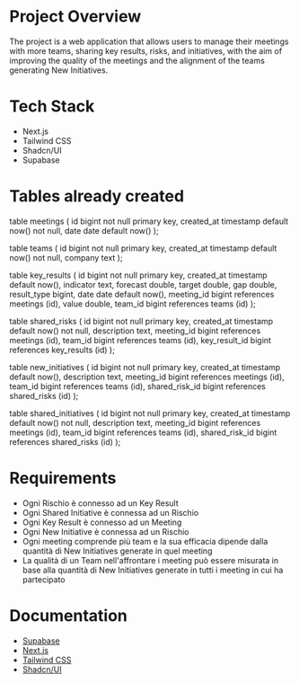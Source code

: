 # Project Overview

The project is a web application that allows users to manage their meetings with more teams, sharing key results, risks, and initiatives, with the aim of improving the quality of the meetings and the alignment of the teams generating New Initiatives.

# Tech Stack

- Next.js
- Tailwind CSS
- Shadcn/UI
- Supabase

# Tables already created

table meetings (
id bigint not null primary key,
created_at timestamp default now() not null,
date date default now()
);

table teams (
id bigint not null primary key,
created_at timestamp default now() not null,
company text
);

table key_results (
id bigint not null primary key,
created_at timestamp default now(),
indicator text,
forecast double,
target double,
gap double,
result_type bigint,
date date default now(),
meeting_id bigint references meetings (id),
value double,
team_id bigint references teams (id)
);

table shared_risks (
id bigint not null primary key,
created_at timestamp default now() not null,
description text,
meeting_id bigint references meetings (id),
team_id bigint references teams (id),
key_result_id bigint references key_results (id)
);

table new_initiatives (
id bigint not null primary key,
created_at timestamp default now(),
description text,
meeting_id bigint references meetings (id),
team_id bigint references teams (id),
shared_risk_id bigint references shared_risks (id)
);

table shared_initiatives (
id bigint not null primary key,
created_at timestamp default now() not null,
description text,
meeting_id bigint references meetings (id),
team_id bigint references teams (id),
shared_risk_id bigint references shared_risks (id)
);

# Requirements

- Ogni Rischio è connesso ad un Key Result
- Ogni Shared Initiative è connessa ad un Rischio
- Ogni Key Result è connesso ad un Meeting
- Ogni New Initiative è connessa ad un Rischio
- Ogni meeting comprende più team e la sua efficacia dipende dalla quantità di New Initiatives generate in quel meeting
- La qualità di un Team nell'affrontare i meeting può essere misurata in base alla quantità di New Initiatives generate in tutti i meeting in cui ha partecipato

# Documentation

- [Supabase](https://supabase.com/docs)
- [Next.js](https://nextjs.org/docs)
- [Tailwind CSS](https://tailwindcss.com/docs)
- [Shadcn/UI](https://ui.shadcn.com/docs)
